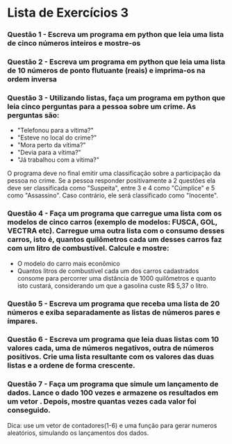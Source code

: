# Lista de Exercícios 3

### Questão 1 - Escreva um programa em python que leia uma lista de cinco números inteiros e mostre-os

### Questão 2 - Escreva um programa em python que leia uma lista de 10 números de ponto flutuante (reais) e imprima-os na ordem inversa

### Questão 3 - Utilizando listas, faça um programa em python que leia cinco perguntas para a pessoa sobre um crime. As perguntas são:
- "Telefonou para a vítima?"
- "Esteve no local do crime?"
- "Mora perto da vítima?"
- "Devia para a vítima?"
- "Já trabalhou com a vítima?" 

O programa deve no final emitir uma classificação sobre a participação da pessoa no crime. Se a pessoa responder positivamente a 2 questões ela deve ser classificada como "Suspeita", entre 3 e 4 como "Cúmplice" e 5 como "Assassino". Caso contrário, ele será classificado como "Inocente".

### Questão 4 - Faça um programa que carregue uma lista com os modelos de cinco carros (exemplo de modelos: FUSCA, GOL, VECTRA etc). Carregue uma outra lista com o consumo desses carros, isto é, quantos quilômetros cada um desses carros faz com um litro de combustível. Calcule e mostre:

- O modelo do carro mais econômico
- Quantos litros de combustível cada um dos carros cadastrados consome para percorrer uma distância de 1000 quilômetros e quanto isto custará, considerando um que a gasolina custe R$ 5,37 o litro.

### Questão 5 - Escreva um programa que receba uma lista de 20 números e exiba separadamente as listas de números pares e ímpares.

### Questão 6 - Escreva um programa que leia duas listas com 10 valores cada, uma de números negativos, outra de números positivos. Crie uma lista resultante com os valores das duas listas e a ordene de forma crescente.

### Questão 7 - Faça um programa que simule um lançamento de dados. Lance o dado 100 vezes e armazene os resultados em um vetor . Depois, mostre quantas vezes cada valor foi conseguido. 
Dica: use um vetor de contadores(1-6) e uma função para gerar numeros aleatórios, simulando os lançamentos dos dados.